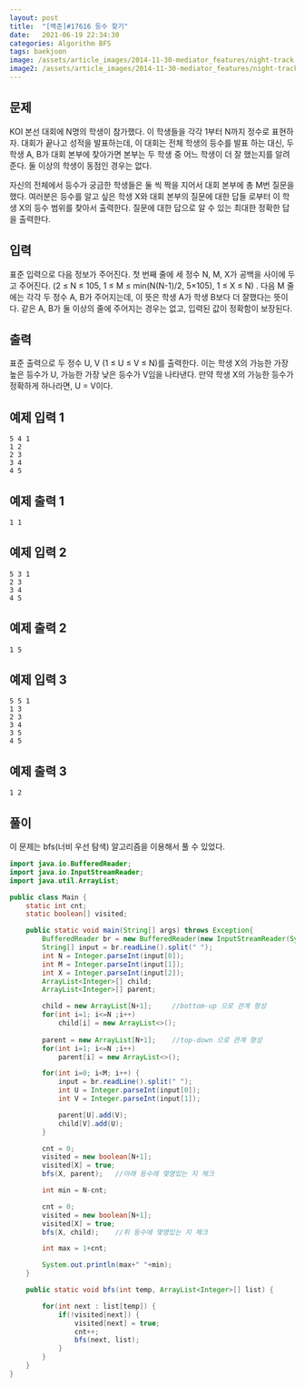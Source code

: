```yaml
---
layout: post
title:  "[백준]#17616 등수 찾기"
date:   2021-06-19 22:34:30
categories: Algorithm BFS
tags: baekjoon
image: /assets/article_images/2014-11-30-mediator_features/night-track.JPG
image2: /assets/article_images/2014-11-30-mediator_features/night-track-mobile.JPG
---
```


문제
--------------------

KOI 본선 대회에 N명의 학생이 참가했다. 이 학생들을 각각 1부터 N까지 정수로 표현하자. 대회가 끝나고 성적을 발표하는데, 이 대회는 전체 학생의 등수를 발표 하는 대신, 두 학생 A, B가 대회 본부에 찾아가면 본부는 두 학생 중 어느 학생이 더 잘 했는지를 알려준다. 둘 이상의 학생이 동점인 경우는 없다.

자신의 전체에서 등수가 궁금한 학생들은 둘 씩 짝을 지어서 대회 본부에 총 M번 질문을 했다. 여러분은 등수를 알고 싶은 학생 X와 대회 본부의 질문에 대한 답들 로부터 이 학생 X의 등수 범위를 찾아서 출력한다. 질문에 대한 답으로 알 수 있는 최대한 정확한 답을 출력한다.

입력
---------------------------


표준 입력으로 다음 정보가 주어진다. 첫 번째 줄에 세 정수 N, M, X가 공백을 사이에 두고 주어진다. (2 ≤ N ≤ 105, 1 ≤ M ≤ min(N(N-1)/2, 5×105), 1 ≤ X ≤ N) . 다음 M 줄에는 각각 두 정수 A, B가 주어지는데, 이 뜻은 학생 A가 학생 B보다 더 잘했다는 뜻이다. 같은 A, B가 둘 이상의 줄에 주어지는 경우는 없고, 입력된 값이 정확함이 보장된다.

출력
----------------

표준 출력으로 두 정수 U, V (1 ≤ U ≤ V ≤ N)를 출력한다. 이는 학생 X의 가능한 가장 높은 등수가 U, 가능한 가장 낮은 등수가 V임을 나타낸다. 만약 학생 X의 가능한 등수가 정확하게 하나라면, U = V이다.

예제 입력 1 
----------------------

```
5 4 1
1 2
2 3
3 4
4 5
```

예제 출력 1 
------------------------

```
1 1
```

예제 입력 2
----------------------

```
5 3 1
2 3
3 4
4 5
```

예제 출력 2
------------------------

```
1 5
```

예제 입력 3
----------------------

```
5 5 1
1 3
2 3
3 4
3 5
4 5
```

예제 출력 3
------------------------

```
1 2
```

풀이
--------------------------

이 문제는 bfs(너비 우선 탐색) 알고리즘을 이용해서 풀 수 있었다.

```java
import java.io.BufferedReader;
import java.io.InputStreamReader;
import java.util.ArrayList;

public class Main {
    static int cnt;
    static boolean[] visited;

    public static void main(String[] args) throws Exception{
        BufferedReader br = new BufferedReader(new InputStreamReader(System.in));
        String[] input = br.readLine().split(" ");
        int N = Integer.parseInt(input[0]);
        int M = Integer.parseInt(input[1]);
        int X = Integer.parseInt(input[2]);
        ArrayList<Integer>[] child;
        ArrayList<Integer>[] parent;

        child = new ArrayList[N+1];     //bottom-up 으로 관계 형성
        for(int i=1; i<=N ;i++)
            child[i] = new ArrayList<>();
      
        parent = new ArrayList[N+1];    //top-down 으로 관계 형성
        for(int i=1; i<=N ;i++)
            parent[i] = new ArrayList<>();

        for(int i=0; i<M; i++) {
            input = br.readLine().split(" ");
            int U = Integer.parseInt(input[0]);
            int V = Integer.parseInt(input[1]);

            parent[U].add(V);
            child[V].add(U);
        }

        cnt = 0;
        visited = new boolean[N+1];
        visited[X] = true;
        bfs(X, parent);   //아래 등수에 몇명있는 지 체크 

        int min = N-cnt;

        cnt = 0;
        visited = new boolean[N+1];
        visited[X] = true;
        bfs(X, child);    //위 등수에 몇명있는 지 체크

        int max = 1+cnt;

        System.out.println(max+" "+min);
    }

    public static void bfs(int temp, ArrayList<Integer>[] list) {

        for(int next : list[temp]) {
            if(!visited[next]) {
                visited[next] = true;
                cnt++;
                bfs(next, list);
            }
        }
    }
}
```
